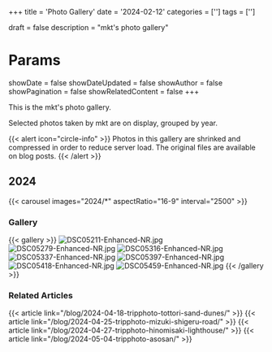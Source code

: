+++
title = 'Photo Gallery'
date = '2024-02-12'
categories = ['']
tags = ['']

draft = false
description = "mkt's photo gallery"

# Params
showDate = false
showDateUpdated = false
showAuthor = false
showPagination = false
showRelatedContent = false
+++


This is the mkt's photo gallery.

Selected photos taken by mkt are on display, grouped by year.

{{< alert icon="circle-info" >}}
Photos in this gallery are shrinked and compressed in order to reduce server load.
The original files are available on blog posts.
{{< /alert >}}


## 2024

{{< carousel images="2024/*" aspectRatio="16-9" interval="2500" >}}


### Gallery

{{< gallery >}}
  <img src="/gallery/2024/DSC05211-Enhanced-NR.jpg" alt="DSC05211-Enhanced-NR.jpg" class="grid-w33" />
  <img src="/gallery/2024/DSC05279-Enhanced-NR.jpg" alt="DSC05279-Enhanced-NR.jpg" class="grid-w33" />
  <img src="/gallery/2024/DSC05316-Enhanced-NR.jpg" alt="DSC05316-Enhanced-NR.jpg" class="grid-w33" />
  <img src="/gallery/2024/DSC05337-Enhanced-NR.jpg" alt="DSC05337-Enhanced-NR.jpg" class="grid-w33" />
  <img src="/gallery/2024/DSC05397-Enhanced-NR.jpg" alt="DSC05397-Enhanced-NR.jpg" class="grid-w33" />
  <img src="/gallery/2024/DSC05418-Enhanced-NR.jpg" alt="DSC05418-Enhanced-NR.jpg" class="grid-w33" />
  <img src="/gallery/2024/DSC05459-Enhanced-NR.jpg" alt="DSC05459-Enhanced-NR.jpg" class="grid-w33" />
{{< /gallery >}}


### Related Articles

{{< article link="/blog/2024-04-18-tripphoto-tottori-sand-dunes/" >}}
{{< article link="/blog/2024-04-25-tripphoto-mizuki-shigeru-road/" >}}
{{< article link="/blog/2024-04-27-tripphoto-hinomisaki-lighthouse/" >}}
{{< article link="/blog/2024-05-04-tripphoto-asosan/" >}}


